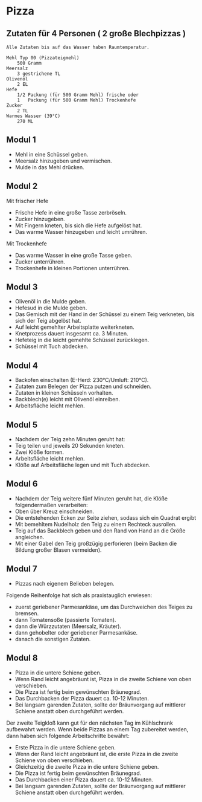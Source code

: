 # Pizza

## Zutaten für 4 Personen ( 2 große Blechpizzas )

    Alle Zutaten bis auf das Wasser haben Raumtemperatur.

    Mehl Typ 00 (Pizzateigmehl)
        500 Gramm
    Meersalz
        3 gestrichene TL
    Olivenöl
        2 EL
    Hefe
        1/2 Packung (für 500 Gramm Mehl) frische oder
        1   Packung (für 500 Gramm Mehl) Trockenhefe
    Zucker
        2 TL
    Warmes Wasser (39°C)
        270 ML

## Modul 1

* Mehl in eine Schüssel geben.
* Meersalz hinzugeben und vermischen.
* Mulde in das Mehl drücken.

## Modul 2

Mit frischer Hefe

* Frische Hefe in eine große Tasse zerbröseln.
* Zucker hinzugeben.
* Mit Fingern kneten, bis sich die Hefe aufgelöst hat.
* Das warme Wasser hinzugeben und leicht umrühren.

Mit Trockenhefe

* Das warme Wasser in eine große Tasse geben.
* Zucker unterrühren.
* Trockenhefe in kleinen Portionen unterrühren.

## Modul 3

* Olivenöl in die Mulde geben.
* Hefesud in die Mulde geben.
* Das Gemisch mit der Hand in der Schüssel zu einem Teig verkneten, bis sich der Teig abgelöst hat.
* Auf leicht gemehlter Arbeitsplatte weiterkneten.
* Knetprozess dauert insgesamt ca. 3 Minuten.
* Hefeteig in die leicht gemehlte Schüssel zurücklegen.
* Schüssel mit Tuch abdecken.

## Modul 4

* Backofen einschalten (E-Herd: 230°C/Umluft: 210°C).
* Zutaten zum Belegen der Pizza putzen und schneiden.
* Zutaten in kleinen Schüsseln vorhalten.
* Backblech(e) leicht mit Olivenöl einreiben.
* Arbeitsfläche leicht mehlen.

## Modul 5

* Nachdem der Teig zehn Minuten geruht hat:
* Teig teilen und jeweils 20 Sekunden kneten.
* Zwei Klöße formen.
* Arbeitsfläche leicht mehlen.
* Klöße auf Arbeitsfläche legen und mit Tuch abdecken.

## Modul 6

* Nachdem der Teig weitere fünf Minuten geruht hat, die Klöße folgendermaßen verarbeiten:
* Oben über Kreuz einschneiden.
* Die entstehenden Ecken zur Seite ziehen, sodass sich ein Quadrat ergibt
* Mit bemehltem Nudelholz den Teig zu einem Rechteck ausrollen.
* Teig auf das Backblech geben und den Rand von Hand an die Größe angleichen.
* Mit einer Gabel den Teig großzügig perforieren (beim Backen die Bildung großer Blasen vermeiden).

## Modul 7

* Pizzas nach eigenem Belieben belegen.

Folgende Reihenfolge hat sich als praxistauglich erwiesen:

* zuerst geriebener Parmesankäse, um das Durchweichen des Teiges zu bremsen.
* dann Tomatensoße (passierte Tomaten).
* dann die Würzzutaten (Meersalz, Kräuter).
* dann gehobelter oder geriebener Parmesankäse.
* danach die sonstigen Zutaten.

## Modul 8

* Pizza in die untere Schiene geben.
* Wenn Rand leicht angebräunt ist, Pizza in die zweite Schiene von oben verschieben.
* Die Pizza ist fertig beim gewünschten Bräunegrad.
* Das Durchbacken der Pizza dauert ca. 10-12 Minuten.
* Bei langsam garenden Zutaten, sollte der Bräunvorgang auf mittlerer Schiene anstatt oben durchgeführt werden.

Der zweite Teigkloß kann gut für den nächsten Tag im Kühlschrank aufbewahrt werden. Wenn beide Pizzas an einem Tag zubereitet werden, dann haben sich folgende Arbeitschritte bewährt:

* Erste Pizza in die untere Schiene geben.
* Wenn der Rand leicht angebräunt ist, die erste Pizza in die zweite Schiene von oben verschieben.
* Gleichzeitig die zweite Pizza in die untere Schiene geben.
* Die Pizza ist fertig beim gewünschten Bräunegrad.
* Das Durchbacken einer Pizza dauert ca. 10-12 Minuten.
* Bei langsam garenden Zutaten, sollte der Bräunvorgang auf mittlerer Schiene anstatt oben durchgeführt werden.
